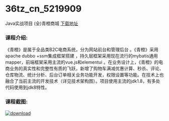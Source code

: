 # 36tz_cn_5219909
Java实战项目 (全)青橙商城
[下载地址](http://www.36tz.cn/article/5219909 "下载地址")
### 课程介绍:
《青橙》是属于全品类B2C电商系统，分为网站前台和管理后台 。《青橙》采用apache dubbo +ssm集成框架搭建 ，持久层框架采用现在流行的mybatis通用mapper，前端框架采用主流的vue.js和elementui 。在业务设计上，《青橙》的电商业务的真实性和完整性有质的飞跃，新增了购物车满减优惠计算、秒杀、评论、仓库物流、统计分析、后台订单相关业务功能开发，权限设置等功能。在技术上也融合了当前主流的开发技术（详见技术架构图）。项目使用主流的jdk1.8，有多处代码使用到jdk8特性。

### 课程截图:
[![download](http://36tz.cn/muke_img/2021_05_2-45.png "下载地址")](http://www.36tz.cn "下载地址")
